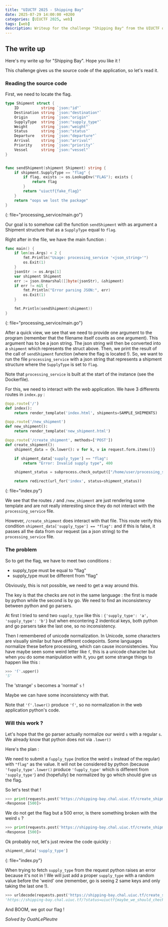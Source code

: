 ```yaml
---
title: "UIUCTF 2025 - Shipping Bay"
date: 2025-07-29 14:00:00 +0200
categories: [UIUCTF 2025, web]
tags: [web]
description: Writeup for the challenge "Shipping Bay" from the UIUCTF of 2025
---
```


## The write up

Here's my write up for "Shipping Bay". Hope you like it !

This challenge gives us the source code of the application, so let's read it.

### Reading the source code

First, we need to locate the flag.

``` go
type Shipment struct {
	ID          string `json:"id"`
	Destination string `json:"destination"`
	Origin      string `json:"origin"`
	SupplyType  string `json:"supply_type"`
	Weight      string `json:"weight"`
	Status      string `json:"status"`
	Departure   string `json:"departure"`
	Arrival     string `json:"arrival"`
	Priority    string `json:"priority"`
	Vessel      string `json:"vessel"`
}


func sendShipment(shipment Shipment) string {
	if shipment.SupplyType == "flag" {
		if flag, exists := os.LookupEnv("FLAG"); exists {
			return flag
		}
		return "uiuctf{fake_flag}"
	}
	return "oops we lost the package"
}
```
{: file="processing_service/main.go"}

Our goal is to somehow call the function ```sendShipment``` with as argument a Shipment structure that as a ```SupplyType``` equal to ```flag```.

Right after in the file, we have the main function : 

``` go
func main() {
	if len(os.Args) < 2 {
		fmt.Println("Usage: processing_service '<json_string>'")
		os.Exit(1)
	}
	jsonStr := os.Args[1]
	var shipment Shipment
	err := json.Unmarshal([]byte(jsonStr), &shipment)
	if err != nil {
		fmt.Println("Error parsing JSON:", err)
		os.Exit(1)
	}

	fmt.Println(sendShipment(shipment))
}

```
{: file="processing_service/main.go"}

After a quick view, we see that we need to provide one argument to the program (remember that the filename itself counts as one argument). This argument has to be a json string. The json string will then be converted into a ```shipment``` which represents the struct above. Then, we print the result of the call of ```sendShipment``` function (where the flag is located !). So, we want to run the file ```processing_service``` with a json string that represents a shipment structure where the ```SupplyType``` is set to ```flag```.

Note that ```processing_service``` is built at the start of the instance (see the Dockerfile).

For this, we need to interact with the web application.
We have 3 differents routes in ```index.py``` : 

``` python
@app.route('/')
def index():
    return render_template('index.html', shipments=SAMPLE_SHIPMENTS)

@app.route('/new_shipment')
def new_shipment():
    return render_template('new_shipment.html')

@app.route('/create_shipment', methods=['POST'])
def create_shipment():
    shipment_data = {k.lower(): v for k, v in request.form.items()}

    if shipment_data['supply_type'] == "flag":
        return "Error: Invalid supply type", 400

    shipment_status = subprocess.check_output(["/home/user/processing_service", json.dumps(shipment_data)]).decode().strip()

    return redirect(url_for('index', status=shipment_status))
```
{: file="index.py"}

We see that the routes ```/``` and ```/new_shipment``` are just rendering some template and are not really interesting since they do not interact with the ```processing_service``` file.

However, ```/create_shipment``` does interact with that file. This route verify this condition ```shipment_data['supply_type'] == "flag":``` and if this is false, it passes all the data from our request (as a json string) to the ```processing_service``` file.

### The problem

So to get the flag, we have to meet two conditions :

- supply_type must be equal to "flag"
- supply_type must be different from "flag"

Obviously, this is not possible, we need to get a way around this.

The key is that the checks are not in the same language : the first is made by python while the second is by go.
We need to find an inconsistency between python and go parsers.

At first I tried to send two ```supply_type``` like this : ```{'supply_type': 'a', 'supply_type': 'b'}``` but when encontering 2 indentical keys, both python and go parsers take the last one, so no inconsistency.

Then I remembered of unicode normalization. In Unicode, some characters are visually similar but have different codepoints. Some languages normalize these before processing, which can cause inconsistencies. You have maybe seen some weird letter like ```ſ```, this is a unicode character but when you do some manipulation with it, you get some strange things to happen like this : 

``` python
>>> 'ſ'.upper()
'S'
```

The 'strange' `s` becomes a 'normal' `s` !

Maybe we can have some inconsistency with that.

Note that ```'ſ'.lower()``` produce ```'ſ'```, so no normalization in the web application python's code.

### Will this work ?

Let's hope that the go parser actually normalize our weird `s` with a regular `s`. We already know that python does not via ```.lower()```

Here's the plan :

We need to submit a ```ſupply_type``` (notice the weird ```s``` instead of the regular) with ```"flag"``` as the value. It will not be considered by python (because ```'ſupply_type'.lower()``` produce ```'ſupply_type'``` which is different from ```'supply_type'```) and (hopefully) be normalized by go which should give us the flag.

So let's test that ! 

``` python
>>> print(requests.post('https://shipping-bay.chal.uiuc.tf/create_shipment', {'ſupply_type': 'flag'}))
<Response [500]>
```

We do not get the flag but a 500 error, is there something broken with the weird ```s``` ?

``` python
>>> print(requests.post('https://shipping-bay.chal.uiuc.tf/create_shipment', {'upply_type': 'flag'}))
<Response [500]>
```

Ok probably not, let's just review the code quickly : 

``` python
shipment_data['supply_type']
```
{: file="index.py"}

When trying to fetch ```supply_type``` from the request python raises an error because it's not in ! We will just add a proper ```supply_type``` with a random value before the 'weird' one (remember, go is seeing 2 same keys and only taking the last one !).

``` python
>>> urldecode(requests.post('https://shipping-bay.chal.uiuc.tf/create_shipment', {'supply_type': '', 'ſupply_type': 'flag'}).url)
'https://shipping-bay.chal.uiuc.tf/?status=uiuctf{maybe_we_should_check_schemas_8e229f}'
```

And BOOM, we got our flag !

<i>Solved by <span class="goodwill">OuahLePleutre</span></i>